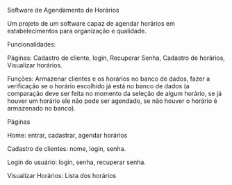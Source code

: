 Software de Agendamento de Horários

Um projeto de um software capaz de agendar horários em estabelecimentos para organização e qualidade.

Funcionalidades:

Páginas: Cadastro de cliente, login, Recuperar Senha, Cadastro de horários, Visualizar horários.

Funções: Armazenar clientes e os horários no banco de dados, fazer a verificação se o horário escolhido já está no banco de dados (a comparação deve ser feita no momento da seleção de algum horário, se já houver um horário ele não pode ser agendado, se não houver o horário é armazenado no banco).

Páginas

Home: entrar, cadastrar, agendar horários

Cadastro de clientes: nome, login, senha.

Login do usuário: login, senha, recuperar senha.

Visualizar Horários: Lista dos horários
